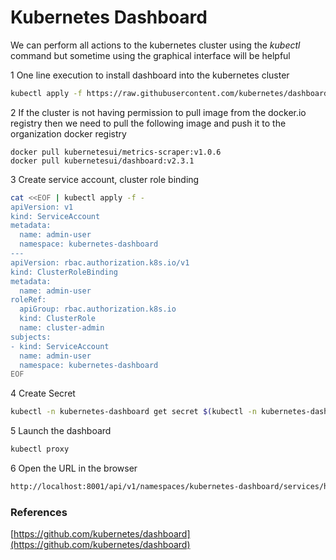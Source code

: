 # Kubernetes Dashboard
We can perform all actions to the kubernetes cluster using the *kubectl* command but sometime using the graphical interface will be helpful

1 One line execution to install dashboard into the kubernetes cluster

```bash
kubectl apply -f https://raw.githubusercontent.com/kubernetes/dashboard/v2.3.1/aio/deploy/recommended.yaml 
```
2 If the cluster is not having permission to pull image from the docker.io registry then we need to pull the following image and push it to the organization docker registry

```basg
docker pull kubernetesui/metrics-scraper:v1.0.6
docker pull kubernetesui/dashboard:v2.3.1
```
3 Create service account, cluster role binding

```bash
cat <<EOF | kubectl apply -f -
apiVersion: v1
kind: ServiceAccount
metadata:
  name: admin-user
  namespace: kubernetes-dashboard
---
apiVersion: rbac.authorization.k8s.io/v1
kind: ClusterRoleBinding
metadata:
  name: admin-user
roleRef:
  apiGroup: rbac.authorization.k8s.io
  kind: ClusterRole
  name: cluster-admin
subjects:
- kind: ServiceAccount
  name: admin-user
  namespace: kubernetes-dashboard
EOF
```

4 Create Secret

```bash
kubectl -n kubernetes-dashboard get secret $(kubectl -n kubernetes-dashboard get sa/admin-user -o jsonpath="{.secrets[0].name}") -o go-template="{{.data.token | base64decode}}"
```

5 Launch the dashboard

```bash
kubectl proxy
```
6 Open the URL in the browser

```bash
http://localhost:8001/api/v1/namespaces/kubernetes-dashboard/services/https:kubernetes-dashboard:/proxy/
```

### References
[https://github.com/kubernetes/dashboard](https://github.com/kubernetes/dashboard)
